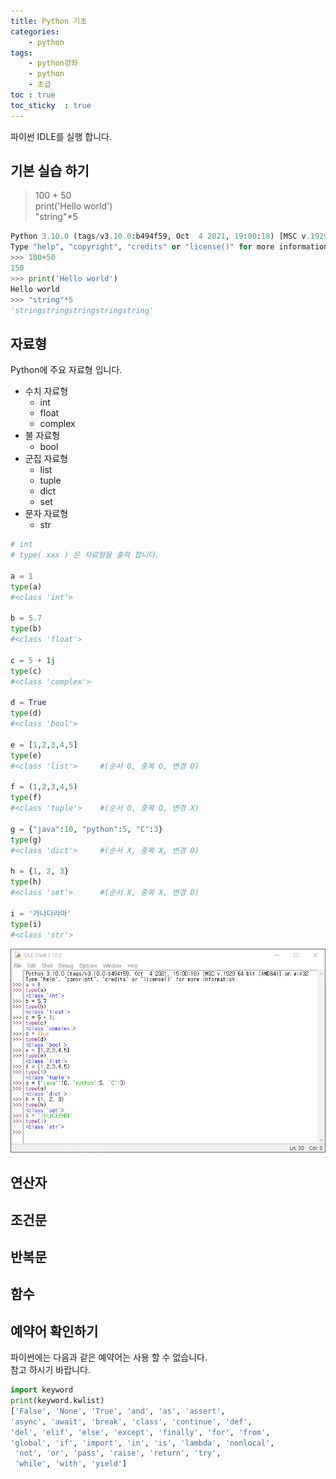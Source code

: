 ```yaml
---
title: Python 기초
categories: 
    - python
tags: 
    - python강좌
    - python
    - 초급
toc : true
toc_sticky  : true    
---
```


파이썬 IDLE를 실행 합니다.    

## 기본 실습 하기
> 100 + 50    
> print('Hello world')    
> "string"*5    

```python
Python 3.10.0 (tags/v3.10.0:b494f59, Oct  4 2021, 19:00:18) [MSC v.1929 64 bit (AMD64)] on win32
Type "help", "copyright", "credits" or "license()" for more information.
>>> 100+50
150
>>> print('Hello world')
Hello world
>>> "string"*5
'stringstringstringstringstring'
```

## 자료형
Python에 주요 자료형 입니다.    
- 수치 자료형  
    - int  
    - float  
    - complex  
- 불 자료형   
    - bool   
- 군집 자료형   
    - list   
    - tuple   
    - dict   
    - set   
- 문자 자료형
    - str    

```python
# int
# type( xxx ) 은 자료형을 출력 합니다.

a = 1
type(a)
#<class 'int'>

b = 5.7
type(b)
#<class 'float'>

c = 5 + 1j
type(c)
#<class 'complex'>

d = True
type(d)
#<class 'bool'>

e = [1,2,3,4,5]
type(e)
#<class 'list'>     #(순서 O, 중복 O, 변경 O)

f = (1,2,3,4,5)
type(f)
#<class 'tuple'>    #(순서 O, 중복 O, 변경 X)

g = {"java":10, "python":5, "C":3}
type(g)
#<class 'dict'>     #(순서 X, 중복 X, 변경 O)

h = {1, 2, 3}
type(h)
#<class 'set'>      #(순서 X, 중복 X, 변경 O)

i = '가나다라마'
type(i)
#<class 'str'>
```
![파이썬 자료형](\assets/images_post/python/python-study-02_1.png)

## 연산자

## 조건문 

## 반복문

## 함수


## 예약어 확인하기
파이썬에는 다음과 같은 예약어는 사용 할 수 없습니다.   
참고 하시기 바랍니다.
```python
import keyword
print(keyword.kwlist)
['False', 'None', 'True', 'and', 'as', 'assert', 
'async', 'await', 'break', 'class', 'continue', 'def', 
'del', 'elif', 'else', 'except', 'finally', 'for', 'from', 
'global', 'if', 'import', 'in', 'is', 'lambda', 'nonlocal',
 'not', 'or', 'pass', 'raise', 'return', 'try', 
 'while', 'with', 'yield']
```
